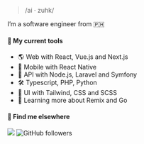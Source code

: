 <!--### Isaac Arcilla-->

> /ai · zuhk/

I’m a software engineer from 🇵🇭

#### 🧰 My current tools 
-  🌎 Web with React, Vue.js and Next.js
-  📱 Mobile with React Native
-  📡 API with Node.js, Laravel and Symfony
-  🛠️ Typescript, PHP, Python
-  🌈 UI with Tailwind, CSS and SCSS
-  📖 Learning more about Remix and Go

#### 💬 Find me elsewhere

![](https://komarev.com/ghpvc/?username=isaacdarcilla&style=flat-square) ![GitHub followers](https://img.shields.io/github/followers/isaacdarcilla)
